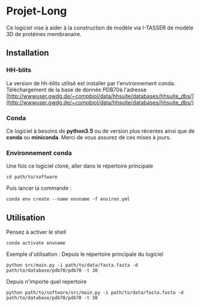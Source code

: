 # Projet-Long

Ce logiciel vise à aider à la construction de modèle via I-TASSER de modèle 3D de protéines membranaire. 

## Installation

### HH-blits

La version de hh-blits utilisé est installer par l'environnement conda.
Téléchargement de la base de donnée PDB70à l'adresse [http://wwwuser.gwdg.de/~compbiol/data/hhsuite/databases/hhsuite_dbs/](http://wwwuser.gwdg.de/~compbiol/data/hhsuite/databases/hhsuite_dbs/)

### Conda

Ce logiciel à besoins de **python3.5** ou de version plus récentes ainsi que de **conda** ou **miniconda**. 
Merci de vous assurez de ces mises à jours.

### Environnement conda

Une fois ce logiciel cloné, aller dans le répertoire principale
```shell
cd path/to/software
```

Puis lancer la commande :
```shell
conda env create --name envname -f environ.yml
```

## Utilisation

Pensez à activer le shell
```shell
conda activate envname
```
Exemple d'utilisation :
Depuis le répertoire principale du logiciel
```shell
python src/main.py -i path/to/data/fasta.fasta -d path/to/database/pdb70/pdb70 -t 30
```

Depuis n'importe quel repertoire
```shell
python path/to/software/src/main.py -i path/to/data/fasta.fasta -d path/to/database/pdb70/pdb70 -t 30
```
